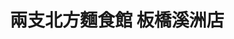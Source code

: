 ---
title: "兩支北方麵食館 板橋溪洲店"
description: "兩支北方麵食館 板橋溪洲店"
layout: shop
keywords:
  - 美食競賽
  - 台灣美食
  - 美食精選
datePublished: "2025-06-30"
dateModified: "2025-07-05"
city: "新北市"
district: "板橋區"
address: "220新北市板橋區溪北路93號"
phone: "0226755599"
geo: "24.989472472426765, 121.4285927042807"
google_map: "https://maps.app.goo.gl/Wq5CpxwRC3fhJyfW8"
footinder: "https://footinder.com.tw/%e6%96%b0%e5%8c%97%e5%b8%82%e6%9d%bf%e6%a9%8b%e5%8d%80/14146/"
official: "https://www.facebook.com/top2food"
award:
  - name: "台北國際牛肉麵節"
    year: "2024"
    entries:
      - group: "鮮食組"
        cooking_style: "樂齡創意"
        rank: "銅牌"

---